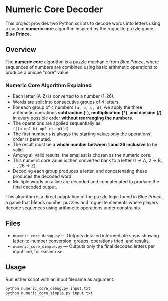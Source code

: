 # Numeric Core Decoder

This project provides two Python scripts to decode words into letters using a custom **numeric core** algorithm inspired by the roguelite puzzle game **Blue Prince**.

## Overview

The **numeric core** algorithm is a puzzle mechanic from *Blue Prince*, where sequences of numbers are combined using basic arithmetic operations to produce a unique "core" value.

### Numeric Core Algorithm Explained

- Each letter (A-Z) is converted to a number (1-26).
- Words are split into consecutive groups of 4 letters.
- For each group of 4 numbers `[a, b, c, d]`, we apply the three arithmetic operations **subtraction (-), multiplication (*), and division (/)** in every possible order **without rearranging the numbers**.
- The operations are applied sequentially as:  
  `(((a op1 b) op2 c) op3 d)`
- The first number `a` is always the starting value; only the operations' order is permuted.
- The result must be a **whole number between 1 and 26 inclusive** to be valid.
- Among all valid results, the smallest is chosen as the numeric core.
- This numeric core value is then converted back to a letter (1 → A, 2 → B, ..., 26 → Z).
- Decoding each group produces a letter, and concatenating these produces the decoded word.
- Multiple words on a line are decoded and concatenated to produce the final decoded output.

This algorithm is a direct adaptation of the puzzle logic found in *Blue Prince*, a game that blends number puzzles and roguelite elements where players decode sequences using arithmetic operations under constraints.

## Files

- `numeric_core_debug.py` — Outputs detailed intermediate steps showing letter-to-number conversion, groups, operations tried, and results.
- `numeric_core_simple.py` — Outputs only the final decoded letters per input line, for easier use.

## Usage

Run either script with an input filename as argument:

```bash
python numeric_core_debug.py input.txt
python numeric_core_simple.py input.txt

